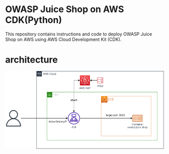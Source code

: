 
# OWASP Juice Shop on AWS CDK(Python)

This repository contains instructions and code to deploy OWASP Juice Shop on AWS using AWS Cloud Development Kit (CDK).

# architecture

[![](./architecture.drawio.png)](https://app.diagrams.net/#Hraihalea%2Fcdk-owasp-juice%2Fmaster%2Farchitecture.drawio.png)

